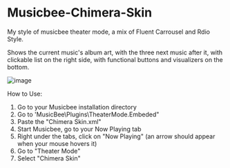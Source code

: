 # Musicbee-Chimera-Skin
My style of musicbee theater mode, a mix of Fluent Carrousel and Rdio Style.

Shows the current music's album art, with the three next music after it, with clickable list on the right side, with functional buttons and visualizers on the bottom.

![image](https://user-images.githubusercontent.com/82582556/143687114-fca09d0e-3d16-4348-a8f1-71474ba5c3da.png)

How to Use:
1. Go to your Musicbee installation directory
2. Go to 'MusicBee\Plugins\TheaterMode.Embeded"
3. Paste the "Chimera Skin.xml"
4. Start Musicbee, go to your Now Playing tab
5. Right under the tabs, click on "Now Playing" (an arrow should appear when your mouse hovers it)
6. Go to "Theater Mode"
7. Select "Chimera Skin"
